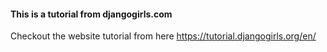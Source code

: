 #### This is a tutorial from djangogirls.com

Checkout the website tutorial from here https://tutorial.djangogirls.org/en/